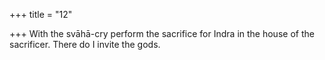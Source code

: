 +++
title = "12"

+++
With the svāhā-cry perform the sacrifice for Indra in the house of the  sacrificer.
There do I invite the gods.